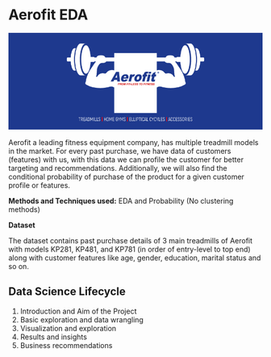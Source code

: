 # Aerofit EDA
<img src="image.png" width="700" >

Aerofit a leading fitness equipment company, has multiple treadmill models in the market. For every past purchase, we have data of customers (features) with us, with this data we can profile the customer for better targeting and recommendations. Additionally, we will also find the conditional probability of purchase of the product for a given customer profile or features.

**Methods and Techniques used:** EDA and Probability (No clustering methods)

**Dataset**

The dataset contains past purchase details of 3 main treadmills of Aerofit with models KP281, KP481, and  KP781 (in order of entry-level to top end) along with customer features like age, gender, education, marital status and so on.

## Data Science Lifecycle
1. Introduction and Aim of the Project
2. Basic exploration and data wrangling
3. Visualization and exploration
4. Results and insights
5. Business recommendations